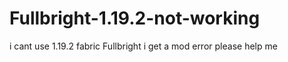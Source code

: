 # Fullbright-1.19.2-not-working
i cant use 1.19.2 fabric Fullbright i get a mod error please help me 

